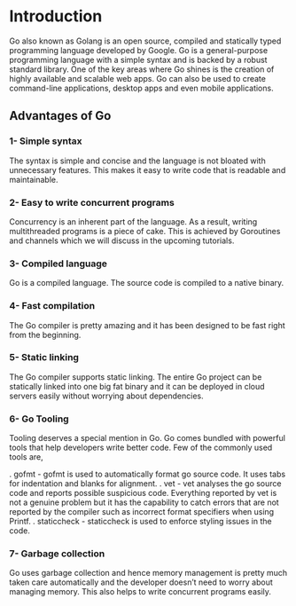 # Introduction

Go also known as Golang is an open source, compiled and statically typed programming language developed by Google.
Go is a general-purpose programming language with a simple syntax and is backed by a robust standard library. One of the key areas where Go shines is the creation of highly available and scalable web apps. Go can also be used to create command-line applications, desktop apps and even mobile applications.

## Advantages of Go

### 1- Simple syntax
The syntax is simple and concise and the language is not bloated with unnecessary features. This makes it easy to write code that is readable and maintainable.

### 2- Easy to write concurrent programs
Concurrency is an inherent part of the language. As a result, writing multithreaded programs is a piece of cake. This is achieved by Goroutines and channels which we will discuss in the upcoming tutorials.

### 3- Compiled language
Go is a compiled language. The source code is compiled to a native binary.

### 4- Fast compilation
The Go compiler is pretty amazing and it has been designed to be fast right from the beginning.

### 5- Static linking
The Go compiler supports static linking. The entire Go project can be statically linked into one big fat binary and it can be deployed in cloud servers easily without worrying about dependencies.

### 6- Go Tooling
Tooling deserves a special mention in Go. Go comes bundled with powerful tools that help developers write better code. Few of the commonly used tools are,

. gofmt - gofmt is used to automatically format go source code. It uses tabs for indentation and blanks for alignment.
. vet - vet analyses the go source code and reports possible suspicious code. Everything reported by vet is not a genuine problem but it has the capability to catch errors that are not reported by the compiler such as incorrect format specifiers when using Printf.
. staticcheck - staticcheck is used to enforce styling issues in the code.

### 7- Garbage collection

Go uses garbage collection and hence memory management is pretty much taken care automatically and the developer doesn’t need to worry about managing memory. This also helps to write concurrent programs easily.